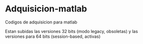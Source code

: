# Adquisicion-matlab
Codigos de adquisicion para matlab

Estan subidas las versiones 32 bits (modo legacy, obsoletas) y las versiones para 64 bits (session-based, activas)
